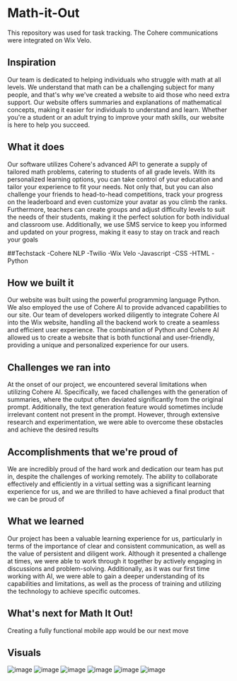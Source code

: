 # Math-it-Out
This repository was used for task tracking. The Cohere communications were integrated on Wix Velo.

## Inspiration

Our team is dedicated to helping individuals who struggle with math at all levels. We understand that math can be a challenging subject for many people, and that's why we've created a website to aid those who need extra support. Our website offers summaries and explanations of mathematical concepts, making it easier for individuals to understand and learn. Whether you're a student or an adult trying to improve your math skills, our website is here to help you succeed.

## What it does

Our software utilizes Cohere's advanced API to generate a supply of tailored math problems, catering to students of all grade levels. With its personalized learning options, you can take control of your education and tailor your experience to fit your needs. Not only that, but you can also challenge your friends to head-to-head competitions, track your progress on the leaderboard and even customize your avatar as you climb the ranks. Furthermore, teachers can create groups and adjust difficulty levels to suit the needs of their students, making it the perfect solution for both individual and classroom use. Additionally, we use SMS service to keep you informed and updated on your progress, making it easy to stay on track and reach your goals

##Techstack
-Cohere NLP
-Twilio
-Wix Velo
-Javascript
-CSS
-HTML
-Python

## How we built it

Our website was built using the powerful programming language Python. We also employed the use of Cohere AI to provide advanced capabilities to our site. Our team of developers worked diligently to integrate Cohere AI into the Wix website, handling all the backend work to create a seamless and efficient user experience. The combination of Python and Cohere AI allowed us to create a website that is both functional and user-friendly, providing a unique and personalized experience for our users.

## Challenges we ran into

At the onset of our project, we encountered several limitations when utilizing Cohere AI. Specifically, we faced challenges with the generation of summaries, where the output often deviated significantly from the original prompt. Additionally, the text generation feature would sometimes include irrelevant content not present in the prompt. However, through extensive research and experimentation, we were able to overcome these obstacles and achieve the desired results

## Accomplishments that we're proud of

We are incredibly proud of the hard work and dedication our team has put in, despite the challenges of working remotely. The ability to collaborate effectively and efficiently in a virtual setting was a significant learning experience for us, and we are thrilled to have achieved a final product that we can be proud of

## What we learned

Our project has been a valuable learning experience for us, particularly in terms of the importance of clear and consistent communication, as well as the value of persistent and diligent work. Although it presented a challenge at times, we were able to work through it together by actively engaging in discussions and problem-solving. Additionally, as it was our first time working with AI, we were able to gain a deeper understanding of its capabilities and limitations, as well as the process of training and utilizing the technology to achieve specific outcomes.

## What's next for Math It Out!
Creating a fully functional mobile app would be our next move


## Visuals
![image](https://user-images.githubusercontent.com/108007671/215301203-66ebe936-886f-4a0a-8470-d09c1dff33d1.png)
![image](https://user-images.githubusercontent.com/108007671/215301229-65548be8-a407-48c0-93ef-0c7a9a1e570c.png)
![image](https://user-images.githubusercontent.com/108007671/215301241-4050e4eb-e343-4c84-9104-61172a7cfe77.png)
![image](https://user-images.githubusercontent.com/108007671/215301255-726869a6-0975-4831-bee2-9015bb4b6393.png)
![image](https://user-images.githubusercontent.com/108007671/215301287-77569b01-abe6-4588-9963-9703ae972c50.png)
![image](https://user-images.githubusercontent.com/108007671/215301300-c8dc6338-d8ab-413d-b5f5-e97b6a5ab912.png)
